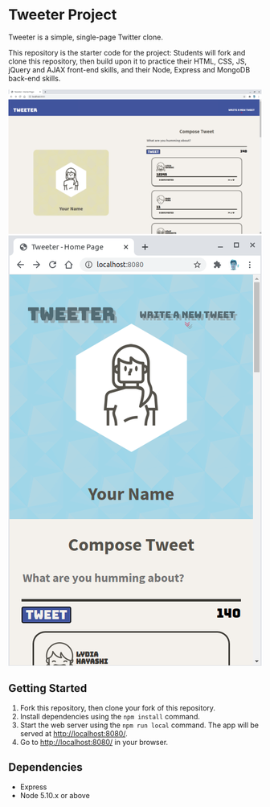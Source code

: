 # Tweeter Project

Tweeter is a simple, single-page Twitter clone.

This repository is the starter code for the project: Students will fork and clone this repository, then build upon it to practice their HTML, CSS, JS, jQuery and AJAX front-end skills, and their Node, Express and MongoDB back-end skills.

!["Full Window mode"](https://github.com/Kevinliao0857/tweeter/blob/master/public/images/Tweeter%20Full%20window.png)
!["Mobile Window mode"](https://github.com/Kevinliao0857/tweeter/blob/master/public/images/Tweeter%20Mobile.png)

## Getting Started

1. Fork this repository, then clone your fork of this repository.
2. Install dependencies using the `npm install` command.
3. Start the web server using the `npm run local` command. The app will be served at <http://localhost:8080/>.
4. Go to <http://localhost:8080/> in your browser.

## Dependencies

- Express
- Node 5.10.x or above
